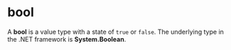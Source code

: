 # bool

A **bool** is a value type with a state of ```true``` or ```false```. The underlying type in the .NET framework is **System.Boolean**.
